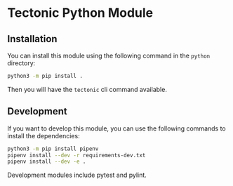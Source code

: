# Tectonic Python Module

## Installation

You can install this module using the following command in the `python` directory:
```bash
python3 -m pip install .
```

Then you will have the `tectonic` cli command available.

## Development

If you want to develop this module, you can use the following commands to install the dependencies:

```bash
python3 -m pip install pipenv
pipenv install --dev -r requirements-dev.txt
pipenv install --dev -e .
```

Development modules include pytest and pylint.
